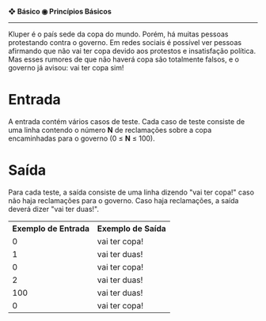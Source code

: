 <b>❖ Básico ◉ Princípios Básicos</b><br>
<hr>
Kluper é o país sede da copa do mundo. Porém, há muitas pessoas protestando contra o governo. Em redes sociais é possível ver pessoas afirmando que não vai ter copa devido aos protestos e insatisfação política. Mas esses rumores de que não haverá copa são totalmente falsos, e o governo já avisou: vai ter copa sim!

<h1>Entrada</h1>

A entrada contém vários casos de teste. Cada caso de teste consiste de uma linha contendo o número <b>N</b> de reclamações sobre a copa encaminhadas para o governo (0 ≤ <b>N</b> ≤ 100).

<h1>Saída</h1>

Para cada teste, a saída consiste de uma linha dizendo "vai ter copa!" caso não haja reclamações para o governo. Caso haja reclamações, a saída deverá dizer "vai ter duas!".

<table>
  <tr>
    <th>Exemplo de Entrada</th>
    <th>Exemplo de Saída</th>
  </tr>
  <tr>
    <td>0</td>
    <td>vai ter copa!</td>
  </tr>
   <tr>
    <td>1</td>
    <td>vai ter duas!</td>
  </tr>
   <tr>
    <td>0</td>
    <td>vai ter copa!</td>
  </tr>
   <tr>
    <td>2</td>
    <td>vai ter duas!</td>
  </tr>
   <tr>
    <td>100</td>
    <td>vai ter duas!</td>
  </tr>
   <tr>
    <td>0</td>
    <td>vai ter copa!</td>
  </tr>
</table>
